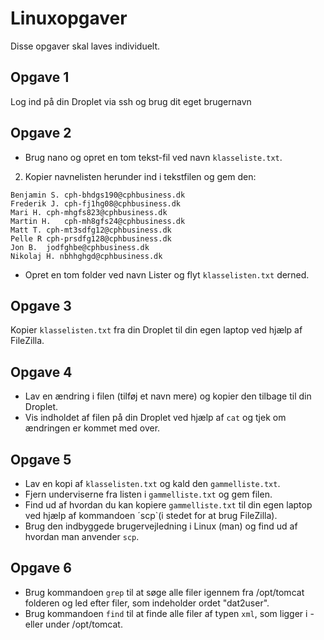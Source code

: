 # Linuxopgaver
Disse opgaver skal laves individuelt. 

## Opgave 1 
Log ind på din Droplet via ssh og brug dit eget brugernavn

## Opgave 2
- Brug nano og opret en tom tekst-fil ved navn `klasseliste.txt`.
2. Kopier navnelisten herunder ind i tekstfilen og gem den:

```
Benjamin S.	cph-bhdgs190@cphbusiness.dk
Frederik J.	cph-fj1hg08@cphbusiness.dk
Mari H.	cph-mhgfs823@cphbusiness.dk 
Martin H.	cph-mh8gfs24@cphbusiness.dk 
Matt T.	cph-mt3sdfg12@cphbusiness.dk 
Pelle R	cph-prsdfg128@cphbusiness.dk 
Jon B.	jodfghbe@cphbusiness.dk	
Nikolaj H. nbhhghgd@cphbusiness.dk 
```

- Opret en tom folder ved navn Lister og flyt `klasselisten.txt` derned.

## Opgave 3 
Kopier `klasselisten.txt`  fra din Droplet til din egen laptop ved hjælp af FileZilla.

## Opgave 4

- Lav en ændring i filen (tilføj et navn mere) og kopier den tilbage til din Droplet.
- Vis indholdet af filen på din Droplet ved hjælp af `cat` og tjek om ændringen er kommet med over.


## Opgave 5

- Lav en kopi af `klasselisten.txt` og kald den `gammelliste.txt`.
- Fjern underviserne fra listen i `gammelliste.txt` og gem filen.
- Find ud af hvordan du kan kopiere `gammelliste.txt` til din egen laptop ved hjælp af kommandoen ´scp`(i stedet for at brug FileZilla).
- Brug den indbyggede brugervejledning i Linux (man) og find ud af hvordan man anvender `scp`.

## Opgave 6

- Brug kommandoen `grep` til at søge alle filer igennem fra /opt/tomcat folderen og led efter filer, som indeholder ordet "dat2user". 
- Brug kommandoen `find` til at finde alle filer af typen `xml`, som ligger i - eller under /opt/tomcat.